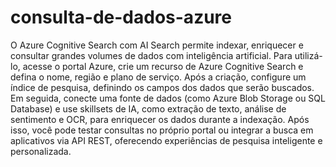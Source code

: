 # consulta-de-dados-azure

O Azure Cognitive Search com AI Search permite indexar, enriquecer e consultar grandes volumes de dados com inteligência artificial. Para utilizá-lo, acesse o portal Azure, crie um recurso de Azure Cognitive Search e defina o nome, região e plano de serviço. Após a criação, configure um índice de pesquisa, definindo os campos dos dados que serão buscados. Em seguida, conecte uma fonte de dados (como Azure Blob Storage ou SQL Database) e use skillsets de IA, como extração de texto, análise de sentimento e OCR, para enriquecer os dados durante a indexação. Após isso, você pode testar consultas no próprio portal ou integrar a busca em aplicativos via API REST, oferecendo experiências de pesquisa inteligente e personalizada.
